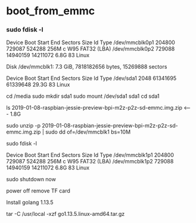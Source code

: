 # boot_from_emmc

### sudo fdisk -l

Device         Boot  Start      End  Sectors  Size Id Type
/dev/mmcblk0p1      204800   729087   524288  256M  c W95 FAT32 (LBA)
/dev/mmcblk0p2      729088 14940159 14211072  6.8G 83 Linux

Disk /dev/mmcblk1: 7.3 GiB, 7818182656 bytes, 15269888 sectors

Device     Boot Start      End  Sectors  Size Id Type
/dev/sda1        2048 61341695 61339648 29.3G 83 Linux

cd /media
sudo mkdir sda1
sudo mount /dev/sda1 sda1
cd sda1

ls
2019-01-08-raspbian-jessie-preview-bpi-m2z-p2z-sd-emmc.img.zip  <--- 1.8G

sudo unzip -p 2019-01-08-raspbian-jessie-preview-bpi-m2z-p2z-sd-emmc.img.zip | sudo dd of=/dev/mmcblk1 bs=10M

sudo fdisk -l

Device         Boot  Start      End  Sectors  Size Id Type
/dev/mmcblk1p1      204800   729087   524288  256M  c W95 FAT32 (LBA)
/dev/mmcblk1p2      729088 14940159 14211072  6.8G 83 Linux

sudo shutdown now

power off
remove TF card

Install golang 1.13.5

tar -C /usr/local -xzf go1.13.5.linux-amd64.tar.gz
